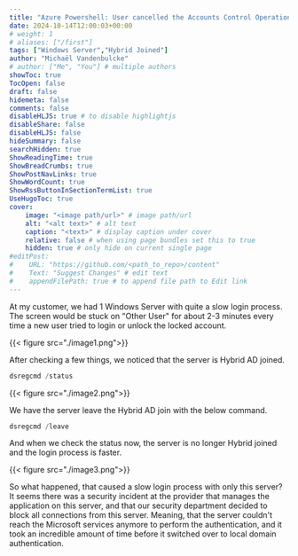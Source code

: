 ```yaml
---
title: "Azure Powershell: User cancelled the Accounts Control Operation"
date: 2024-10-14T12:00:03+00:00
# weight: 1
# aliases: ["/first"]
tags: ["Windows Server","Hybrid Joined"]
author: "Michaël Vandenbulcke"
# author: ["Me", "You"] # multiple authors
showToc: true
TocOpen: false
draft: false
hidemeta: false
comments: false
disableHLJS: true # to disable highlightjs
disableShare: false
disableHLJS: false
hideSummary: false
searchHidden: true
ShowReadingTime: true
ShowBreadCrumbs: true
ShowPostNavLinks: true
ShowWordCount: true
ShowRssButtonInSectionTermList: true
UseHugoToc: true
cover:
    image: "<image path/url>" # image path/url
    alt: "<alt text>" # alt text
    caption: "<text>" # display caption under cover
    relative: false # when using page bundles set this to true
    hidden: true # only hide on current single page
#editPost:
#    URL: "https://github.com/<path_to_repo>/content"
#    Text: "Suggest Changes" # edit text
#    appendFilePath: true # to append file path to Edit link
---
```

At my customer, we had 1 Windows Server with quite a slow login process. The screen would be stuck on "Other User" for about 2-3 minutes every time a new user tried to login or unlock the locked account. 

{{< figure src="./image1.png">}}

After checking a few things, we noticed that the server is Hybrid AD joined. 

```PowerShell
dsregcmd /status
```

{{< figure src="./image2.png">}}

We have the server leave the Hybrid AD join with the below command.

```PowerShell
dsregcmd /leave
```

And when we check the status now, the server is no longer Hybrid joined and the login process is faster.

{{< figure src="./image3.png">}}

So what happened, that caused a slow login process with only this server? It seems there was a security incident at the provider that manages the application on this server, and that our security department decided to block all connections from this server. Meaning, that the server couldn't reach the Microsoft services anymore to perform the authentication, and it took an incredible amount of time before it switched over to local domain authentication.